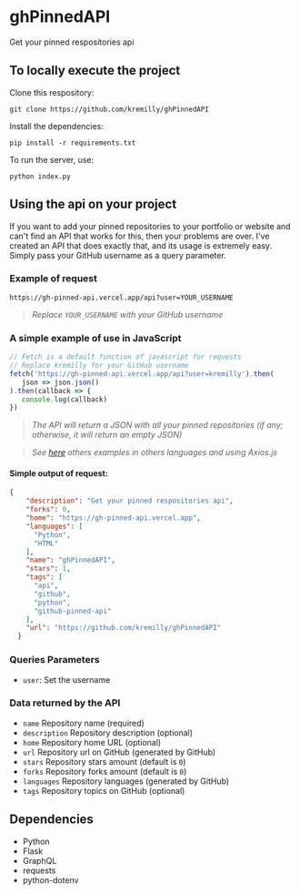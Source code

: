 # ghPinnedAPI

Get your pinned respositories api

## To locally execute the project

Clone this respository:

```shell
git clone https://github.com/kremilly/ghPinnedAPI
```

Install the dependencies:

```shell
pip install -r requirements.txt
```

To run the server, use:

```shell
python index.py
```

## Using the api on your project

If you want to add your pinned repositories to your portfolio or website and can't find an API that works for this, then your problems are over. I've created an API that does exactly that, and its usage is extremely easy. Simply pass your GitHub username as a query parameter.

### Example of request

```shell
https://gh-pinned-api.vercel.app/api?user=YOUR_USERNAME
```

> *Replace `YOUR_USERNAME` with your GitHub username*

### A simple example of use in JavaScript

```javascript
// Fetch is a default function of javascript for requests
// Replace kremilly for your GitHub username
fetch('https://gh-pinned-api.vercel.app/api?user=kremilly').then(
   json => json.json()
).then(callback => { 
   console.log(callback) 
})
```

> *The API will return a JSON with all your pinned repositories (if any; otherwise, it will return an empty JSON)*

> *See [here](https://github.com/kremilly/ghPinnedAPI/tree/main/examples) others examples in others languages and using Axios.js*

#### Simple output of request:

```json
{
    "description": "Get your pinned respositories api",
    "forks": 0,
    "home": "https://gh-pinned-api.vercel.app",
    "languages": [
      "Python",
      "HTML"
    ],
    "name": "ghPinnedAPI",
    "stars": 1,
    "tags": [
      "api",
      "github",
      "python",
      "github-pinned-api"
    ],
    "url": "https://github.com/kremilly/ghPinnedAPI"
  }
```

### Queries Parameters

* `user`: Set the username

### Data returned by the API

* `name` Repository name (required)
* `description` Repository description (optional)
* `home` Repository home URL (optional)
* `url` Repository url on GitHub (generated by GitHub)
* `stars` Repository stars amount (default is `0`)
* `forks` Repository forks amount (default is `0`)
* `languages` Repository languages (generated by GitHub)
* `tags` Repository topics on GitHub (optional)

## Dependencies

* Python
* Flask
* GraphQL
* requests
* python-dotenv
